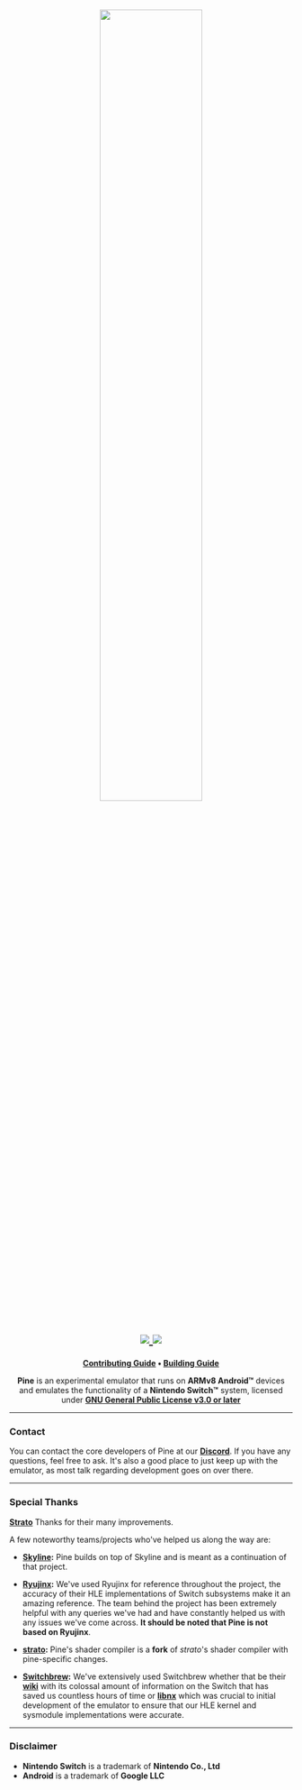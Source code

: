 <h1 align="center">
    <a href="https://github.com/ishan09811/pine/" target="_blank">
        <img height="60%" width="60%" src="https://raw.github.com/ishan09811/pine/branding/pine.png"><br>
    </a>
    <a href="https://discord.gg/" target="_blank">
        <img src="https://img.shields.io/discord/1104386300750082081.svg?label=&logo=discord&logoColor=ffffff&color=5865F2&labelColor=404EED">
    </a>
    <a href="https://github.com/ishan09811/pine/actions/workflows/ci.yml" target="_blank">
        <img src="https://github.com/ishan09811/pine/actions/workflows/ci.yml/badge.svg"><br>
    </a>
</h1>

<p align="center">
    <b><a href="CONTRIBUTING.md">Contributing Guide</a> • <a href="BUILDING.md">Building Guide</a></b>
</p>

<p align="center">
    <b>Pine</b> is an experimental emulator that runs on <b>ARMv8 Android™</b> devices and emulates the functionality of a <b>Nintendo Switch™</b> system, licensed under <a href="https://github.com/strato-emu/strato/blob/master/LICENSE.md"><b>GNU General Public License v3.0 or later</b></a>
</p>

---

### Contact
You can contact the core developers of Pine at our **[Discord]()**. If you have any questions, feel free to ask. It's also a good place to just keep up with the emulator, as most talk regarding development goes on over there.

---

### Special Thanks

**[Strato](https://github.com/strato-emu/strato)**
Thanks for their many improvements.

A few noteworthy teams/projects who've helped us along the way are:
* **[Skyline](https://skyline-emu.one/):** Pine builds on top of Skyline and is meant as a continuation of that project.

* **[Ryujinx](https://ryujinx.org/):** We've used Ryujinx for reference throughout the project, the accuracy of their HLE implementations of Switch subsystems make it an amazing reference. The team behind the project has been extremely helpful with any queries we've had and have constantly helped us with any issues we've come across. **It should be noted that Pine is not based on Ryujinx**.

* **[strato](https://github.com/strato-emu/strato):** Pine's shader compiler is a **fork** of *strato*'s shader compiler with pine-specific changes.

* **[Switchbrew](https://github.com/switchbrew/):** We've extensively used Switchbrew whether that be their **[wiki](https://switchbrew.org/)** with its colossal amount of information on the Switch that has saved us countless hours of time or **[libnx](https://github.com/switchbrew/libnx)** which was crucial to initial development of the emulator to ensure that our HLE kernel and sysmodule implementations were accurate.

---

### Disclaimer
* **Nintendo Switch** is a trademark of **Nintendo Co., Ltd**
* **Android** is a trademark of **Google LLC**
